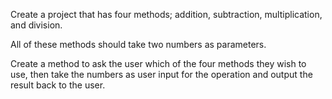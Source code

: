 Create a project that has four methods; addition, subtraction, multiplication, and division.

All of these methods should take two numbers as parameters.

Create a method to ask the user which of the four methods they wish to use, then take the numbers as user input for the operation and output the result back to the user.
